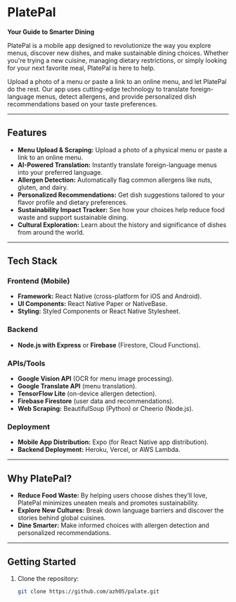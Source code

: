 # PlatePal  
**Your Guide to Smarter Dining**  

PlatePal is a mobile app designed to revolutionize the way you explore menus, discover new dishes, and make sustainable dining choices. Whether you're trying a new cuisine, managing dietary restrictions, or simply looking for your next favorite meal, PlatePal is here to help.  

Upload a photo of a menu or paste a link to an online menu, and let PlatePal do the rest. Our app uses cutting-edge technology to translate foreign-language menus, detect allergens, and provide personalized dish recommendations based on your taste preferences.  

---

## Features  
- **Menu Upload & Scraping:** Upload a photo of a physical menu or paste a link to an online menu.  
- **AI-Powered Translation:** Instantly translate foreign-language menus into your preferred language.  
- **Allergen Detection:** Automatically flag common allergens like nuts, gluten, and dairy.  
- **Personalized Recommendations:** Get dish suggestions tailored to your flavor profile and dietary preferences.  
- **Sustainability Impact Tracker:** See how your choices help reduce food waste and support sustainable dining.  
- **Cultural Exploration:** Learn about the history and significance of dishes from around the world.  

---

## Tech Stack  

### **Frontend (Mobile)**  
- **Framework:** React Native (cross-platform for iOS and Android).  
- **UI Components:** React Native Paper or NativeBase.  
- **Styling:** Styled Components or React Native Stylesheet.  

### **Backend**  
- **Node.js with Express** or **Firebase** (Firestore, Cloud Functions).  

### **APIs/Tools**  
- **Google Vision API** (OCR for menu image processing).  
- **Google Translate API** (menu translation).  
- **TensorFlow Lite** (on-device allergen detection).  
- **Firebase Firestore** (user data and recommendations).  
- **Web Scraping:** BeautifulSoup (Python) or Cheerio (Node.js).  

### **Deployment**  
- **Mobile App Distribution:** Expo (for React Native app distribution).  
- **Backend Deployment:** Heroku, Vercel, or AWS Lambda.  

---

## Why PlatePal?  
- **Reduce Food Waste:** By helping users choose dishes they’ll love, PlatePal minimizes uneaten meals and promotes sustainability.  
- **Explore New Cultures:** Break down language barriers and discover the stories behind global cuisines.  
- **Dine Smarter:** Make informed choices with allergen detection and personalized recommendations.  

---

## Getting Started  
1. Clone the repository:  
   ```bash  
   git clone https://github.com/azh05/palate.git  
